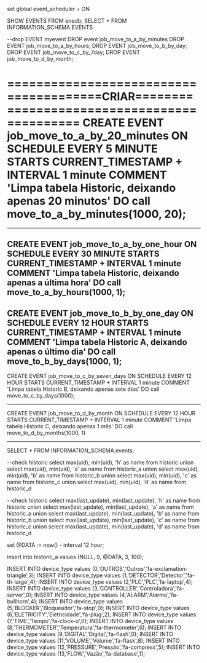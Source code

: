 set global event_scheduler = ON

SHOW EVENTS FROM enedb;
SELECT * FROM INFORMATION_SCHEMA.EVENTS

--drop EVENT myevent
DROP event job_move_to_a_by_minutes
DROP EVENT job_move_to_a_by_hours;
DROP EVENT job_move_to_b_by_day;
DROP EVENT job_move_to_c_by_7day;
DROP EVENT job_move_to_d_by_month;

=======================================CRIAR============================================
CREATE EVENT job_move_to_a_by_20_minutes ON SCHEDULE
      EVERY 5 MINUTE
      STARTS CURRENT_TIMESTAMP + INTERVAL 1 minute
    COMMENT 'Limpa tabela Historic, deixando apenas 20 minutos'
    DO
		call move_to_a_by_minutes(1000, 20);
========================================================================================		

------------------------------------------------------------------------	

CREATE EVENT job_move_to_a_by_one_hour ON SCHEDULE
      EVERY 30 MINUTE
      STARTS CURRENT_TIMESTAMP + INTERVAL 1 minute
    COMMENT 'Limpa tabela Historic, deixando apenas a última hora'
    DO
		call move_to_a_by_hours(1000, 1);
------------------------------------------------------------------------			

CREATE EVENT job_move_to_b_by_one_day ON SCHEDULE
      EVERY 12 HOUR
      STARTS CURRENT_TIMESTAMP + INTERVAL 1 minute
    COMMENT 'Limpa tabela Historic A, deixando apenas o último dia'
    DO
		call move_to_b_by_days(1000, 1);
------------------------------------------------------------------------		
		
CREATE EVENT job_move_to_c_by_seven_days ON SCHEDULE
      EVERY 12 HOUR
      STARTS CURRENT_TIMESTAMP + INTERVAL 1 minute
    COMMENT 'Limpa tabela Historic B, deixando apenas sete dias'
    DO
		call move_to_c_by_days(1000);

------------------------------------------------------------------------			
		
CREATE EVENT job_move_to_d_by_month ON SCHEDULE
      EVERY 12 HOUR
      STARTS CURRENT_TIMESTAMP + INTERVAL 1 minute
    COMMENT 'Limpa tabela Historic C, deixando apenas 1 mês'
    DO
		call move_to_d_by_months(1000, 1)	
      
------------------------------------------------------------------------	
	  
SELECT * FROM INFORMATION_SCHEMA.events;

--check historic
select max(uid), min(uid), 'h' as name from historic
union
select max(uid), min(uid), 'a' as name  from historic_a
union
select max(uid), min(uid), 'b' as name  from historic_b
union
select max(uid), min(uid), 'c' as name   from historic_c
union
select max(uid), min(uid), 'd' as name   from historic_d


--check historic
select max(last_update), min(last_update), 'h' as name from historic
union
select max(last_update), min(last_update), 'a' as name  from historic_a
union
select max(last_update), min(last_update), 'b' as name  from historic_b
union
select max(last_update), min(last_update), 'c' as name   from historic_c
union
select max(last_update), min(last_update), 'd' as name   from historic_d

set @DATA := now() - interval 12 hour;

insert into historic_a values (NULL, 9,  @DATA, 3, 100);


INSERT INTO device_type values (0,'OUTROS','Outros','fa-exclamation-triangle',3);
INSERT INTO device_type values (1,'DETECTOR','Detector','fa-th-large',4);
INSERT INTO device_type values (2,'PLC','PLC','fa-laptop',4);
INSERT INTO device_type values (3,'CONTROLLER','Controladora','fa-server',0);
INSERT INTO device_type values (4,'ALARM','Alarme','fa-bullhorn',4);
INSERT INTO device_type values (5,'BLOCKER','Bloqueador','fa-stop',0);
INSERT INTO device_type values (6,'ELETRICITY','Eletricidade','fa-plug',2);
INSERT INTO device_type values (7,'TIME','Tempo','fa-clock-o',0);
INSERT INTO device_type values (8,'THERMOMETER','Temperatura','fa-thermometer',6);
INSERT INTO device_type values (9,'DIGITAL','Digital','fa-flash',0);
INSERT INTO device_type values (11,'VOLUME','Volume','fa-flask',8);
INSERT INTO device_type values (12,'PRESSURE','Pressão','fa-compress',5);
INSERT INTO device_type values (13,'FLOW','Vazão','fa-database',1);